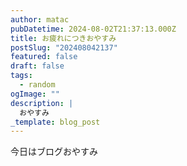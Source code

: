 ```yaml
---
author: matac
pubDatetime: 2024-08-02T21:37:13.000Z
title: お疲れにつきおやすみ
postSlug: "202408042137"
featured: false
draft: false
tags:
  - random
ogImage: ""
description: |
  おやすみ
_template: blog_post
---
```


今日はブログおやすみ
